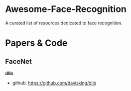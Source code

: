 # Awesome-Face-Recognition
A curated list of resources dedicated to face recognition.

# Papers & Code

## FaceNet

**dlib**
- github: <https://github.com/davisking/dlib>
